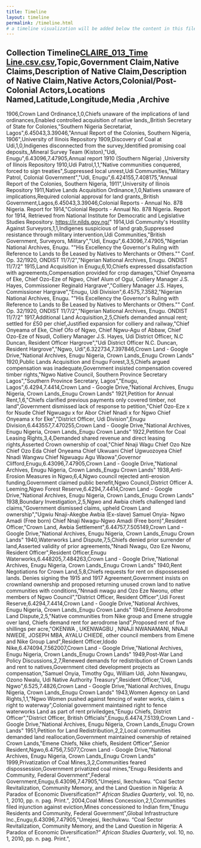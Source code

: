 ```yaml
---
title: Timeline
layout: timeline
permalink: /timeline.html
# a timeline visualization will be added below the content in this file
---
```


## Collection Timeline[CLAIRE_013_Time Line.csv.csv](https://github.com/user-attachments/files/17815955/CLAIRE_013_Time.Line.csv.csv),Topic,Government Claim,Native  Claims,Description of Native Claim,Description of Native Claim,Native Actors,Colonial/Post-Colonial Actors,Locations Named,Latitude,Longitude,Media ,Archive
1906,Crown Land Ordinance,1,0,Chiefs unaware of the implications of land ordinances,Enabled controlled acquisition of native lands,,British Secretary of State for Colonies,"Southern Nigeria Secretariat, Lagos",6.45043,3.39046,"Annual Report of the Colonies, Southern Nigeria, 1906",University of Ilinois Repository
1909,Discovery of Coal at Udi,1,0,Indigenes disconnected from the survey,Identified promising coal deposits,,Mineral Survey Team (Kiston),"Udi, Enugu",6.43096,7.47905,Annual report 1910 (Southern Nigeria) ,University of Ilinois Repository
1910,Udi Patrol,1,1,"Native communities conquered, forced to sign treaties",Suppressed local unrest,Udi Communities,"Military Patrol, Colonial Government","Udi, Enugu",6.424155,7.408175,"Annual Report of the Colonies, Southern Nigeria, 1911",University of Ilinois Repository
1911,Native Lands Acquisition Ordinance,1,0,Natives unaware of implications,Required colonial approval for land grants,,British Government,Lagos,6.45043,3.39046,Colonial Reports - Annual No. 878 Nigeria. Report for 1914,"Colonial Reports - Annual No. 878 Nigeria. Report for 1914, Retrieved from National Institute for Democratic and Legislative Studies Repository. https://ir.nilds.gov.ng/"
1914,Udi Community's Hostility Against Surveyors,1,1,Indigenes suspicious of land grab,Suppressed resistance through military intervention,Udi Communities,"British Government, Surveyors, Military","Udi, Enugu",6.43096,7.47905,"Nigerian National Archives, Enugu. ""His Excellency the Governor's Ruling with Reference to Lands to Be Leased by Natives to Merchants or Others."" Conf. Op. 32/1920, ONDIST 11/7/2","Nigerian National Archives, Enugu. ONDIST 11/7/2"
1915,Land Acquisition in Enugu,6,10,Chiefs expressed dissatisfaction with agreements,Compensation provided for crop damages,"Chief Onyeama of Eke, Chief Ozo-Eze of Ngwo, Chief Alum of Ogui, Colliery Manager J.S. Hayes, Commissioner Reginald Hargrave","Colliery Manager J.S. Hayes, Commissioner Hargrave","Enugu, Udi Division",6.4575,7.3582,"Nigerian National Archives, Enugu. ""His Excellency the Governor's Ruling with Reference to Lands to Be Leased by Natives to Merchants or Others."" Conf. Op. 32/1920, ONDIST 11/7/2","Nigerian National Archives, Enugu. ONDIST 11/7/2"
1917,Additional Land Acquisition,2,5,Chiefs demanded annual rent; settled for £50 per chief,Justified expansion for colliery and railway,"Chief Onyeama of Eke, Chief Ofo of Ngwo, Chief Ngwu-Agu of Abbaw, Chief Ozo-Eze of Nsudi, Colliery Manager J.S. Hayes, Udi District Officer, N.C Duncan, Resident Officer Hargrove","Udi District Officer N.C. Duncan, Resident Hargrove","Ngwo, Udi",6.322734,7.397846,Crown Land - Google Drive,"National Archives, Enugu Nigeria, Crown Lands_Enugu Crown Lands"
1920,Public Lands Acquisition and Enugu Forest,3,5,Chiefs argued compensation was inadequate,Government insisted compensation covered timber rights,"Ngwo Native Council, Southern Province Secretary Lagos","Southern Province Secretary, Lagos","Enugu, Lagos",6.4294,7.4414,Crown Land - Google Drive,"National Archives, Enugu Nigeria, Crown Lands_Enugu Crown Lands"
1921,Petition for Annual Rent,1,6,"Chiefs clarified previous payments only covered timber, not land",Government dismissed lack of response to petition,"Chief Ozo-Eze x  for Nsude
Chief Ngwuagu x for Abor
Chief Nnadi x for Ngwo
Chief Onyeama x for Eke","District Officer, Udi Division",Enugu Division,6.443557,7.470255,Crown Land - Google Drive,"National Archives, Enugu Nigeria, Crown Lands_Enugu Crown Lands"
1922,Petition for Coal Leasing Rights,3,4,Demanded shared revenue and direct leasing rights,Asserted Crown ownership of coal,"Chief Nnaji Wagu
Chief Ozo Nze
Chief Ozo Eda
Chief Onyeama
Chief Ukwuani
Chief Ugwuozoyea
Chief Nnadi Wangwu
Chief Ngwuagu
Agu Waowa",Governor Clifford,Enugu,6.43096,7.47905,Crown Land - Google Drive,"National Archives, Enugu Nigeria, Crown Lands_Enugu Crown Lands"
1938,Anti-Erosion Measures in Ngwo,6,4,Ngwo council rejected anti-erosion funding,Government claimed public benefit,Ngwo Council,District Officer A. Leeming,Ngwo Forest Reserve,6.4294,7.4414,Crown Land - Google Drive,"National Archives, Enugu Nigeria, Crown Lands_Enugu Crown Lands"
1938,Boundary Investigation,2,5,Ngwo and Awbia chiefs challenged land claims,"Government dismissed claims, upheld Crown Land ownership","Ugwiu Nnaji-Akegbe Awbia (Ex-slave)
Samuel Onyia- Ngwo Amadi (Free born)
Chief Nnaji Nwagu-Ngwo Amadi (Free born)",Resident Officer,"Crown Land, Awbia Settlement",6.44757,7.505149,Crown Land - Google Drive,"National Archives, Enugu Nigeria, Crown Lands_Enugu Crown Lands"
1940,Waterworks Land Dispute,7,5,Chiefs denied prior surrender of land,Asserted validity of prior agreements,"Nnadi Nwagu, Ozo Eze Nwonu, Resident Officer",Resident Officer,Enugu Waterworks,6.448205,7.484263,Crown Land - Google Drive,"National Archives, Enugu Nigeria, Crown Lands_Enugu Crown Lands"
1940,Rent Negotiations for Crown Land,5,8,Chiefs requests for rent on dispossessed lands. Denies signing the 1915 and 1917 Agreement,Government insists on crownland ownership and proposed returning unused crown land to native communities with conditions,"Nnnadi nwagu and Ozo Eze Nwonu, other members of Ngwo Council","District Officer, Resident Officer",Udi Forest Reserve,6.4294,7.4414,Crown Land - Google Drive,"National Archives, Enugu Nigeria, Crown Lands_Enugu Crown Lands"
1940,Emene Aerodrome Land Dispute,2,5,"Native communities from Nike group and Emene struggle over land, Chiefs demand  rent for aerodrome land",Proposed rent of five shillings per acre,"OKENWA , UKENWAGBU , NNAJI NWANAMANI, NNAJI NWEDE, JOSEPH MBA, AYALU CHIEDE, other council members from Emene and Nike Group Land",Resident Officer,Idodo Nike,6.474094,7.562007,Crown Land - Google Drive,"National Archives, Enugu Nigeria, Crown Lands_Enugu Crown Lands"
1949,Post-War Land Policy Discussions,2,7,Renewed demands for  redistribution of Crown Lands and rent to natives,Government cited development projects as compensation,"Samuel Onyia,  Timothy Ogu, William Udi, John Nwangwu, Ozono Nwalu, Udi Native Authority Treasury",Resident Officer,"Udi, Ngwo",6.525,7.4826,Crown Land - Google Drive,"National Archives, Enugu Nigeria, Crown Lands_Enugu Crown Lands"
1943,Women Agency on Land Rights,1,1,"Ngwo Women pushed against fencing of water works, claim s right to waterway",Colonial government maintained right to fence waterworks Land as part of rent priviledges,"Enugu Chiefs, District Officer","District Officer, British Officials",Enugu,6.4474,7.5139,Crown Land - Google Drive,"National Archives, Enugu Nigeria, Crown Lands_Enugu Crown Lands"
1951,Petition for Land Redistribution,2,2,Local communities demanded land reallocation,Government maintained ownership of retained Crown Lands,"Emene Chiefs, Nike chiefs, Resident Officer",Senior Resident,Ngwo,6.4756,7.5077,Crown Land - Google Drive,"National Archives, Enugu Nigeria, Crown Lands_Enugu Crown Lands"
1999,Privatization of Coal Mines,3,2,Communities feared dispossession,Government privatized coal mines,"Enugu Residents and Community, Federal Government",Federal Government,Enugu,6.43096,7.47905,"Umejesi, Ikechukwu. “Coal Sector Revitalization, Community Memory, and the Land Question in Nigeria: A Paradox of Economic Diversification?” *African Studies Quarterly*, vol. 10, no. 1, 2010, pp. n. pag. Print.",
2004,Coal Mines Concession,2,1,Communities filed injunction against eviction,Mines concessioned to Indian firm,"Enugu Residents and Community, Federal Government",Global Infrastructure Inc.,Enugu,6.43096,7.47905,"Umejesi, Ikechukwu. “Coal Sector Revitalization, Community Memory, and the Land Question in Nigeria: A Paradox of Economic Diversification?” *African Studies Quarterly*, vol. 10, no. 1, 2010, pp. n. pag. Print.",



